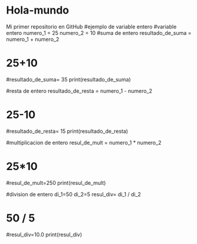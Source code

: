 # Hola-mundo
Mi primer repositorio en GitHub
#ejemplo de variable entero 
#variable entero
numero_1 = 25
numero_2 = 10
#suma de entero
resultado_de_suma = numero_1 + numero_2
# 25+10
#resultado_de_suma= 35
print(resultado_de_suma)

#resta de entero
resultado_de_resta = numero_1 - numero_2
# 25-10
#resultado_de_resta= 15
print(resultado_de_resta)

#multiplicacion de entero
resul_de_mult = numero_1 * numero_2
# 25*10
#resul_de_mult=250
print(resul_de_mult)

#division de entero
di_1=50
di_2=5
resul_div= di_1 / di_2
# 50 / 5
#resul_div=10.0
print(resul_div)

